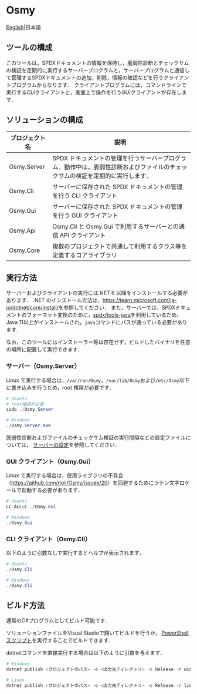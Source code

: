 # Osmy

[English](README.en-US.md)|日本語

## ツールの構成

このツールは，SPDXドキュメントの情報を保持し，脆弱性診断とチェックサムの検証を定期的に実行するサーバープログラムと，サーバープログラムと通信して管理するSPDXドキュメントの追加，削除，情報の確認などを行うクライアントプログラムからなります．
クライアントプログラムには，コマンドラインで実行するCLIクライアントと，画面上で操作を行うGUIクライアントが存在します．

## ソリューションの構成

| プロジェクト名 | 説明                                                                                                                        |
| -------------- | --------------------------------------------------------------------------------------------------------------------------- |
| Osmy.Server    | SPDX ドキュメントの管理を行うサーバープログラム．動作中は，脆弱性診断およびファイルのチェックサムの検証を定期的に実行します． |
| Osmy.Cli       | サーバーに保存された SPDX ドキュメントの管理を行う CLI クライアント                                                         |
| Osmy.Gui       | サーバーに保存された SPDX ドキュメントの管理を行う GUI クライアント                                                         |
| Osmy.Api       | Osmy.Cli と Osmy.Gui で利用するサーバーとの通信 API クライアント                                                            |
| Osmy.Core      | 複数のプロジェクトで共通して利用するクラス等を定義するコアライブラリ                                                        |

## 実行方法

サーバーおよびクライアントの実行には.NET 6 以降をインストールする必要があります．
.NET のインストール方法は，<https://learn.microsoft.com/ja-jp/dotnet/core/install/>を参照してください．
また，サーバーでは，SPDXドキュメントのフォーマット変換のために，[spdx/tools-java](https://github.com/spdx/tools-java)を利用しているため，
Java 11以上がインストールされ，`java`コマンドにパスが通っている必要があります．

なお，このツールにはインストーラー等は存在せず，ビルドしたバイナリを任意の場所に配置して実行できます．

### サーバー（Osmy.Server）

Linux で実行する場合は，`/var/run/Osmy`，`/var/lib/Osmy`および`/etc/Osmy`以下に書き込みを行うため，root 権限が必要です．

```powershell
# Ubuntu
# root権限が必要
sudo ./Osmy.Server

# Windows
./Osmy.Server.exe
```

脆弱性診断およびファイルのチェックサム検証の実行間隔などの設定ファイルについては，
[サーバーの設定](doc/server-setting.md)を参照してください．

### GUI クライアント（Osmy.Gui）

Linux で実行する場合は，使用ライブラリの不具合（<https://github.com/rioil/Osmy/issues/20>）を回避するためにラテン文字ロケールで起動する必要があります．

```powershell
# Ubuntu
LC_ALL=C ./Osmy.Gui

# Windows
./Osmy.Gui
```

### CLI クライアント（Osmy.Cli）

以下のように引数なしで実行するとヘルプが表示されます．

```powershell
# Ubuntu
./Osmy.Cli

# Windows
./Osmy.Cli
```

## ビルド方法

通常のC#プログラムとしてビルド可能です．

ソリューションファイルをVisual Studioで開いてビルドを行うか，
[PowerShellスクリプト](build/createRelease.ps1)を実行することでビルドできます．

dotnetコマンドを直接実行する場合は以下のように引数を与えます．

```powershell
# Windows
dotnet publish <プロジェクトのパス> -o <出力先ディレクトリ> -c Release -r win-x64 -p:PublishReadyToRun=true --no-self-contained

# Linux
dotnet publish <プロジェクトのパス> -o <出力先ディレクトリ> -c Release -r linux-x64 -p:PublishReadyToRun=true --no-self-contained
```
